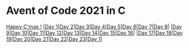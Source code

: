# Avent of Code 2021 in C

[Happy C'mas !](happy-C-mas)
|[Day 1](happy-C-mas/day_01)|[Day 2](happy-C-mas/day_02)|[Day 3](happy-C-mas/day_03)|[Day 4](happy-C-mas/day_04)|[Day 5](happy-C-mas/day_05)|[Day 6](happy-C-mas/day_06)|[Day 7](happy-C-mas/day_07)|[Day 8](happy-C-mas/day_08)|
|[Day 9](happy-C-mas/day_01)|[Day 10](happy-C-mas/day_10)|[Day 11](happy-C-mas/day_11)|[Day 12](happy-C-mas/day_12)|[Day 13](happy-C-mas/day_13)|[Day 14](happy-C-mas/day_14)|[Day 15](happy-C-mas/day_15)|[Day 16](happy-C-mas/day_16)|
|[Day 17](happy-C-mas/day_17)|[Day 18](happy-C-mas/day_18)|[Day 19](happy-C-mas/day_19)|[Day 20](happy-C-mas/day_20)|[Day 21](happy-C-mas/day_21)|[Day 22](happy-C-mas/day_22)|[Day 23](happy-C-mas/day_23)|[Day 1](happy-C-mas/day_24)|
